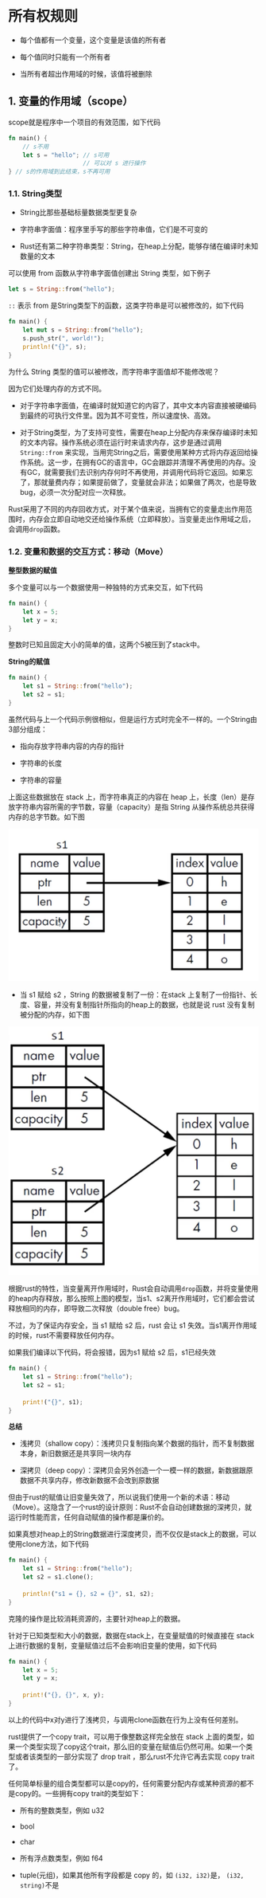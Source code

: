 # 所有权规则

- 每个值都有一个变量，这个变量是该值的所有者

- 每个值同时只能有一个所有者

- 当所有者超出作用域的时候，该值将被删除


## 1. 变量的作用域（scope）

scope就是程序中一个项目的有效范围，如下代码

```rust
fn main() {
    // s不用
    let s = "hello"; // s可用
                     // 可以对 s 进行操作
} // s的作用域到此结束，s不再可用
```

### 1.1. String类型

- String比那些基础标量数据类型更复杂

- 字符串字面值：程序里手写的那些字符串值，它们是不可变的

- Rust还有第二种字符串类型：String，在heap上分配，能够存储在编译时未知数量的文本


可以使用 from 函数从字符串字面值创建出 String 类型，如下例子

```rust
let s = String::from("hello");
```

`::` 表示 from 是String类型下的函数，这类字符串是可以被修改的，如下代码

```rust
fn main() {
    let mut s = String::from("hello");
    s.push_str(", world!");
    println!("{}", s);
}
```

为什么 String 类型的值可以被修改，而字符串字面值却不能修改呢？

因为它们处理内存的方式不同。

- 对于字符串字面值，在编译时就知道它的内容了，其中文本内容直接被硬编码到最终的可执行文件里。因为其不可变性，所以速度快、高效。

- 对于String类型，为了支持可变性，需要在heap上分配内存来保存编译时未知的文本内容。操作系统必须在运行时来请求内存，这步是通过调用 `String::from` 来实现，当用完String之后，需要使用某种方式将内存返回给操作系统。这一步，在拥有GC的语言中，GC会跟踪并清理不再使用的内存。没有GC，就需要我们去识别内存何时不再使用，并调用代码将它返回。如果忘了，那就量费内存；如果提前做了，变量就会非法；如果做了两次，也是导致bug，必须一次分配对应一次释放。


Rust采用了不同的内存回收方式，对于某个值来说，当拥有它的变量走出作用范围时，内存会立即自动地交还给操作系统（立即释放）。当变量走出作用域之后，会调用`drop`函数。


### 1.2. 变量和数据的交互方式：移动（Move）


**整型数据的赋值**

多个变量可以与一个数据使用一种独特的方式来交互，如下代码

```rust
fn main() {
    let x = 5;
    let y = x;
}
```

整数时已知且固定大小的简单的值，这两个5被压到了stack中。


**String的赋值**

```rust
fn main() {
    let s1 = String::from("hello");
    let s2 = s1;
}
```

虽然代码与上一个代码示例很相似，但是运行方式时完全不一样的。一个String由3部分组成：

- 指向存放字符串内容的内存的指针

- 字符串的长度

- 字符串的容量


上面这些数据放在 stack 上，而字符串真正的内容在 heap 上，长度（len）是存放字符串内容所需的字节数，容量（capacity）是指 String 从操作系统总共获得内存的总字节数。如下图


![10-01.png](./img/10-01.png)


- 当 s1 赋给 s2 ，String 的数据被复制了一份：在stack 上复制了一份指针、长度、容量，并没有复制指针所指向的heap上的数据，也就是说 rust 没有复制被分配的内存，如下图

![10-02.png](./img/10-02.png)

根据rust的特性，当变量离开作用域时，Rust会自动调用`drop`函数，并将变量使用的heap内存释放，那么按照上图的模型，当s1、s2离开作用域时，它们都会尝试释放相同的内存，即导致二次释放（double free）bug。


不过，为了保证内存安全，当 s1 赋给 s2 后，rust 会让 s1 失效。当s1离开作用域的时候，rust不需要释放任何内存。



如果我们编译以下代码，将会报错，因为s1 赋给 s2 后，s1已经失效

```rust
fn main() {
    let s1 = String::from("hello");
    let s2 = s1;

    print!("{}", s1);
}
```

**总结**

- 浅拷贝（shallow copy）：浅拷贝只复制指向某个数据的指针，而不复制数据本身，新旧数据还是共享同一块内存


- 深拷贝（deep copy）：深拷贝会另外创造一个一模一样的数据，新数据跟原数据不共享内存，修改新数据不会改到原数据


但由于rust的赋值让旧变量失效了，所以说我们使用一个新的术语：移动（Move）。这隐含了一个rust的设计原则：Rust不会自动创建数据的深拷贝，就运行时性能而言，任何自动赋值的操作都是廉价的。

如果真想对heap上的String数据进行深度拷贝，而不仅仅是stack上的数据，可以使用clone方法，如下代码

```rust
fn main() {
    let s1 = String::from("hello");
    let s2 = s1.clone();

    println!("s1 = {}, s2 = {}", s1, s2);
}
```

克隆的操作是比较消耗资源的，主要针对heap上的数据。


针对于已知类型和大小的数据，数据在stack上，在变量赋值的时候直接在 stack 上进行数据的复制，变量赋值过后不会影响旧变量的使用，如下代码

```rust
fn main() {
    let x = 5;
    let y = x;

    print!("{}, {}", x, y);
}
```

以上的代码中x对y进行了浅拷贝，与调用clone函数在行为上没有任何差别。


rust提供了一个copy trait，可以用于像整数这样完全放在 stack 上面的类型，如果一个类型实现了copy这个trait，那么旧的变量在赋值后仍然可用。如果一个类型或者该类型的一部分实现了 drop trait ，那么rust不允许它再去实现 copy trait 了。


任何简单标量的组合类型都可以是copy的，任何需要分配内存或某种资源的都不是copy的。一些拥有copy trait的类型如下：


- 所有的整数类型，例如 u32

- bool

- char

- 所有浮点数类型，例如 f64

- tuple(元组)，如果其他所有字段都是 copy 的，如 `(i32, i32)`是， `(i32, string)`不是




















